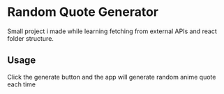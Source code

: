 # Random Quote Generator
Small project i made while learning fetching from external APIs and react folder structure.

## Usage 
Click the generate button and the app will generate random anime quote each time




